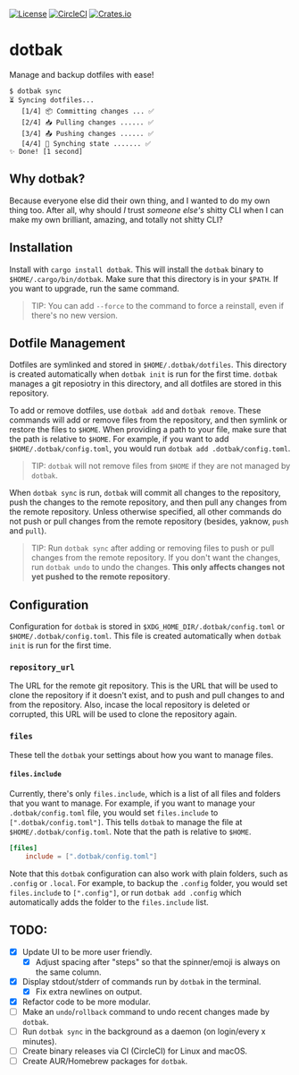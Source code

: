 [![License](https://img.shields.io/github/license/cogsandsquigs/dotbak?style=for-the-badge)](https://github.com/cogsandsquigs/dotbak/blob/main/LICENSE)
[![CircleCI](https://img.shields.io/circleci/build/github/cogsandsquigs/dotbak/main?style=for-the-badge)](https://app.circleci.com/pipelines/github/cogsandsquigs/dotbak)
[![Crates.io](https://img.shields.io/crates/v/dotbak?style=for-the-badge)](https://crates.io/crates/dotbak)

# dotbak

Manage and backup dotfiles with ease!

```terminal
$ dotbak sync
⏳ Syncing dotfiles...
   [1/4] 📦 Committing changes ... ✅
   [2/4] 📥 Pulling changes ...... ✅
   [3/4] 📤 Pushing changes ...... ✅
   [4/4] 🔄 Synching state ....... ✅
✨ Done! [1 second]
```

## Why dotbak?

Because everyone else did their own thing, and I wanted to do my own thing too. After all, why should _I_ trust _someone else's_ shitty CLI when I can make my own brilliant, amazing, and totally not shitty CLI?

## Installation

Install with `cargo install dotbak`. This will install the `dotbak` binary to `$HOME/.cargo/bin/dotbak`. Make sure that this directory is in your `$PATH`. If you want to upgrade, run the same command.

> TIP: You can add `--force` to the command to force a reinstall, even if there's no new version.

## Dotfile Management

Dotfiles are symlinked and stored in `$HOME/.dotbak/dotfiles`. This directory is created automatically when `dotbak init` is run for the first time. `dotbak` manages a git reposiotry in this directory, and all dotfiles are stored in this repository.

To add or remove dotfiles, use `dotbak add` and `dotbak remove`. These commands will add or remove files from the repository, and then symlink or restore the files to `$HOME`. When providing a path to your file, make sure that the path is relative to `$HOME`. For example, if you want to add `$HOME/.dotbak/config.toml`, you would run `dotbak add .dotbak/config.toml`.

> TIP: `dotbak` will not remove files from `$HOME` if they are not managed by `dotbak`.

When `dotbak sync` is run, `dotbak` will commit all changes to the repository, push the changes to the remote repository, and then pull any changes from the remote repository. Unless otherwise specified, all other commands do not push or pull changes from the remote repository (besides, yaknow, `push` and `pull`).

> TIP: Run `dotbak sync` after adding or removing files to push or pull changes from the remote repository. If you don't want the changes, run `dotbak undo` to undo the changes. **This only affects changes not yet pushed to the remote repository**.

## Configuration

Configuration for `dotbak` is stored in `$XDG_HOME_DIR/.dotbak/config.toml` or `$HOME/.dotbak/config.toml`. This file is created automatically when `dotbak init` is run for the first time.

### `repository_url`

The URL for the remote git repository. This is the URL that will be used to clone the repository if it doesn't exist, and to push and pull changes to and from the repository. Also, incase the local repository is deleted or corrupted, this URL will be used to clone the repository again.

### `files`

These tell the `dotbak` your settings about how you want to manage files.

#### `files.include`

Currently, there's only `files.include`, which is a list of all files and folders that you want to manage. For example, if you want to manage your `.dotbak/config.toml` file, you would set `files.include` to `[".dotbak/config.toml"]`. This tells `dotbak` to manage the file at `$HOME/.dotbak/config.toml`. Note that the path is relative to `$HOME`.

```toml
[files]
	include = [".dotbak/config.toml"]
```

Note that this `dotbak` configuration can also work with plain folders, such as `.config` or `.local`. For example, to backup the `.config` folder, you would set `files.include` to `[".config"]`, or run `dotbak add .config` which automatically adds the folder to the `files.include` list.

## TODO:

-   [x] Update UI to be more user friendly.
    -   [x] Adjust spacing after "steps" so that the spinner/emoji is always on the same column.
-   [x] Display stdout/stderr of commands run by `dotbak` in the terminal.
    -   [x] Fix extra newlines on output.
-   [x] Refactor code to be more modular.
-   [ ] Make an `undo`/`rollback` command to undo recent changes made by `dotbak`.
-   [ ] Run `dotbak sync` in the background as a daemon (on login/every x minutes).
-   [ ] Create binary releases via CI (CircleCI) for Linux and macOS.
-   [ ] Create AUR/Homebrew packages for `dotbak`.

